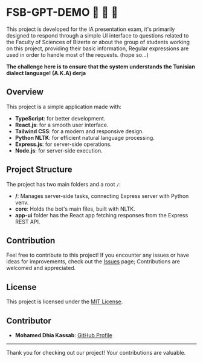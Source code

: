 # FSB-GPT-DEMO 🤖 💬 🤯

This project is developed for the IA presentation exam, it's primarily designed to respond through a simple UI interface to questions related to the Faculty of Sciences of Bizerte or about the group of students working on this project,
providing their basic information,
Regular expressions are used in order to handle most of the requests. (hope so...)

**The challenge here is to ensure that the system understands the Tunisian dialect language! (A.K.A) derja**

## Overview

This project is a simple application made with:

- **TypeScript**: for better development.
- **React.js**: for a smooth user interface.
- **Tailwind CSS**: for a modern and responsive design.
- **Python NLTK**: for efficient natural language processing.
- **Express.js**: for server-side operations.
- **Node.js**: for server-side execution.

## Project Structure

The project has two main folders and a root `/`:

- **/**: Manages server-side tasks, connecting Express server with Python venv.
- **core**: Holds the bot's main files, built with NLTK.
- **app-ui** folder has the React app fetching responses from the Express REST API.
  
## Contribution

Feel free to contribute to this project! If you encounter any issues or have ideas for improvements, check out the [Issues](https://github.com/meddhiaka/fsb-gpt-demo/issues) page; 
Contributions are welcomed and appreciated.

## License

This project is licensed under the [MIT License](https://github.com/meddhiaka/fsb-gpt-demo/blob/main/LICENSE).

## Contributor

- **Mohamed Dhia Kassab**: [GitHub Profile](https://github.com/meddhiaka)

---

Thank you for checking out our project! Your contributions are valuable.
